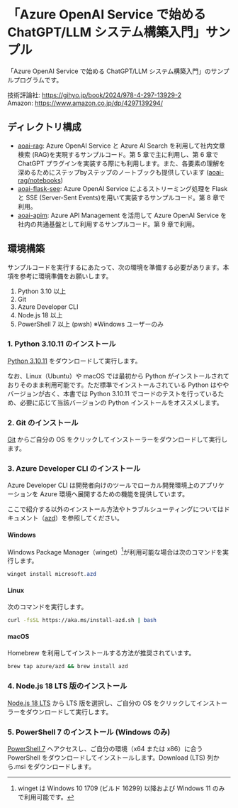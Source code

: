 # 「Azure OpenAI Service で始める ChatGPT/LLM システム構築入門」サンプル

「Azure OpenAI Service で始める ChatGPT/LLM システム構築入門」のサンプルプログラムです。

技術評論社: https://gihyo.jp/book/2024/978-4-297-13929-2  
Amazon: https://www.amazon.co.jp/dp/4297139294/

## ディレクトリ構成

- [aoai-rag](./aoai-rag/): Azure OpenAI Service と Azure AI Search を利用して社内文章検索 (RAG)を実現するサンプルコード。第 5 章で主に利用し、第 6 章で ChatGPT プラグインを実装する際にも利用します。また、各要素の理解を深めるためにステップbyステップのノートブックも提供しています ([aoai-rag/notebooks](aoai-rag/notebooks))
- [aoai-flask-see](./aoai-flask-sse/): Azure OpenAI Service によるストリーミング処理を Flask と SSE (Server-Sent Events)を用いて実装するサンプルコード。第 8 章で利用。
- [aoai-apim](./aoai-apim/): Azure API Management を活用して Azure OpenAI Service を社内の共通基盤として利用するサンプルコード。第 9 章で利用。


## 環境構築

サンプルコードを実行するにあたって、次の環境を準備する必要があります。本項を参考に環境準備をお願いします。

1. Python 3.10 以上
2. Git
3. Azure Developer CLI
4. Node.js 18 以上
5. PowerShell 7 以上 (pwsh) ※Windows ユーザーのみ

### 1. Python 3.10.11 のインストール

[Python 3.10.11](https://www.python.org/ftp/python/3.10.11/python-3.10.11.exe) をダウンロードして実行します。

なお、Linux（Ubuntu）や macOS では最初から Python がインストールされておりそのまま利用可能です。ただ標準でインストールされている Python はややバージョンが古く、本書では Python 3.10.11 でコードのテストを行っているため、必要に応じて当該バージョンの Python インストールをオススメします。

### 2. Git のインストール

[Git](https://git-scm.com/downloads) からご自分の OS をクリックしてインストーラーをダウンロードして実行します。

### 3. Azure Developer CLI のインストール

Azure Developer CLI は開発者向けのツールでローカル開発環境上のアプリケーションを Azure 環境へ展開するための機能を提供しています。

ここで紹介する以外のインストール方法やトラブルシューティングについてはドキュメント（[azd](https://aka.ms/azd)）を参照してください。

#### Windows

Windows Package Manager（winget）[^1]が利用可能な場合は次のコマンドを実行します。

```powershell
winget install microsoft.azd
```

[^1]: winget は Windows 10 1709 (ビルド 16299) 以降および Windows 11 のみで利用可能です。

#### Linux

次のコマンドを実行します。

```bash
curl -fsSL https://aka.ms/install-azd.sh | bash
```

#### macOS

Homebrew を利用してインストールする方法が推奨されています。

```bash
brew tap azure/azd && brew install azd
```

### 4. Node.js 18 LTS 版のインストール

[Node.js 18 LTS](https://nodejs.org/ja/download) から LTS 版を選択し、ご自分の OS をクリックしてインストーラーをダウンロードして実行します。

### 5. PowerShell 7 のインストール (Windows のみ)

[PowerShell 7](https://github.com/PowerShell/PowerShell) へアクセスし、ご自分の環境（x64 または x86）に合う PowerShell をダウンロードしてインストールします。Download (LTS) 列から.msi をダウンロードします。
